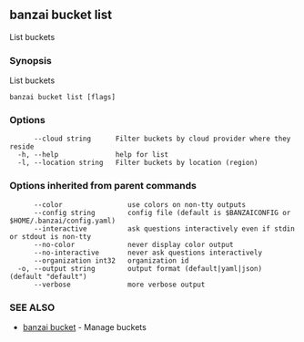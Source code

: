 ## banzai bucket list

List buckets

### Synopsis

List buckets

```
banzai bucket list [flags]
```

### Options

```
      --cloud string      Filter buckets by cloud provider where they reside
  -h, --help              help for list
  -l, --location string   Filter buckets by location (region)
```

### Options inherited from parent commands

```
      --color                use colors on non-tty outputs
      --config string        config file (default is $BANZAICONFIG or $HOME/.banzai/config.yaml)
      --interactive          ask questions interactively even if stdin or stdout is non-tty
      --no-color             never display color output
      --no-interactive       never ask questions interactively
      --organization int32   organization id
  -o, --output string        output format (default|yaml|json) (default "default")
      --verbose              more verbose output
```

### SEE ALSO

* [banzai bucket](banzai_bucket.md)	 - Manage buckets

